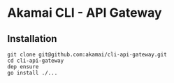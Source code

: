 # Akamai CLI - API Gateway

## Installation
```
git clone git@github.com:akamai/cli-api-gateway.git
cd cli-api-gateway
dep ensure
go install ./...
```